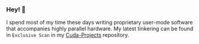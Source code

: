 ### Hey! 👋

I spend most of my time these days writing proprietary user-mode software that accompanies highly parallel hardware. My latest tinkering can be found in `Exclusive Scan` in my [Cuda-Projects](https://github.com/tywerbicki/Cuda-Projects) repository.

<!--
**tywerbicki/tywerbicki** is a ✨ _special_ ✨ repository because its `README.md` (this file) appears on your GitHub profile.

Here are some ideas to get you started:

- 🔭 I’m currently working on ...
- 🌱 I’m currently learning ...
- 👯 I’m looking to collaborate on ...
- 🤔 I’m looking for help with ...
- 💬 Ask me about ...
- 📫 How to reach me: ...
- 😄 Pronouns: ...
- ⚡ Fun fact: ...
-->

